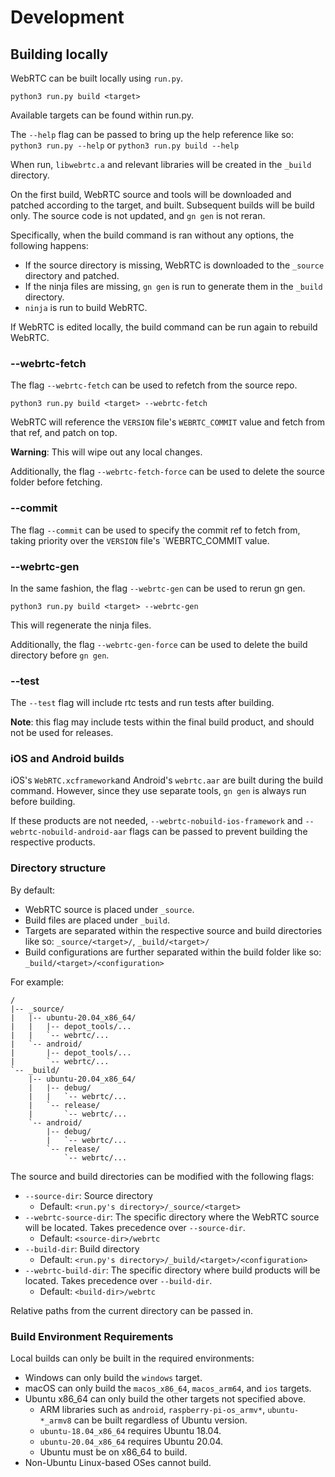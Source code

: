 # Development

## Building locally

WebRTC can be built locally using `run.py`.

```
python3 run.py build <target>
```

Available targets can be found within run.py.

The `--help` flag can be passed to bring up the help reference like so: `python3 run.py --help` or `python3 run.py build --help`

When run, `libwebrtc.a` and relevant libraries will be created in the `_build` directory.

On the first build, WebRTC source and tools will be downloaded and patched according to the target, and built. Subsequent builds will be build only. The source code is not updated, and `gn gen` is not reran.

Specifically, when the build command is ran without any options, the following happens:

- If the source directory is missing, WebRTC is downloaded to the `_source` directory and patched.
- If the ninja files are missing, `gn gen` is run to generate them in the `_build` directory.
- `ninja` is run to build WebRTC.

If WebRTC is edited locally, the build command can be run again to rebuild WebRTC.

### --webrtc-fetch

The flag `--webrtc-fetch` can be used to refetch from the source repo.

```
python3 run.py build <target> --webrtc-fetch
```

WebRTC will reference the `VERSION` file's `WEBRTC_COMMIT` value and fetch from that ref, and patch on top.

**Warning**: This will wipe out any local changes.

Additionally, the flag `--webrtc-fetch-force` can be used to delete the source folder before fetching.

### --commit

The flag `--commit` can be used to specify the commit ref to fetch from, taking priority over the `VERSION` file's `WEBRTC_COMMIT value.

### --webrtc-gen

In the same fashion, the flag `--webrtc-gen` can be used to rerun gn gen.

```
python3 run.py build <target> --webrtc-gen
```

This will regenerate the ninja files.

Additionally, the flag `--webrtc-gen-force` can be used to delete the build directory before `gn gen`.

### --test

The `--test` flag will include rtc tests and run tests after building.

**Note**: this flag may include tests within the final build product, and should not be used for releases.

### iOS and Android builds

iOS's `WebRTC.xcframework`and Android's `webrtc.aar` are built during the build command. However, since they use separate tools, `gn gen` is always run before building.

If these products are not needed, `--webrtc-nobuild-ios-framework` and `--webrtc-nobuild-android-aar` flags can be passed to prevent building the respective products.

### Directory structure

By default:

- WebRTC source is placed under `_source`. 
- Build files are placed under `_build`.
- Targets are separated within the respective source and build directories like so: `_source/<target>/`, `_build/<target>/`
- Build configurations are further separated within the build folder like so: `_build/<target>/<configuration>`

For example:

```
/
|-- _source/
|   |-- ubuntu-20.04_x86_64/
|   |   |-- depot_tools/...
|   |   `-- webrtc/...
|   `-- android/
|       |-- depot_tools/...
|       `-- webrtc/...
`-- _build/
    |-- ubuntu-20.04_x86_64/
    |   |-- debug/
    |   |   `-- webrtc/...
    |   `-- release/
    |       `-- webrtc/...
    `-- android/
        |-- debug/
        |   `-- webrtc/...
        `-- release/
            `-- webrtc/...
```

The source and build directories can be modified with the following flags:

- `--source-dir`: Source directory
  - Default: `<run.py's directory>/_source/<target>` 
- `--webrtc-source-dir`: The specific directory where the WebRTC source will be located. Takes precedence over `--source-dir`.
  - Default: `<source-dir>/webrtc` 
- `--build-dir`: Build directory
  - Default: `<run.py's directory>/_build/<target>/<configuration>` 
- `--webrtc-build-dir`: The specific directory where build products will be located. Takes precedence over `--build-dir`.
  - Default: `<build-dir>/webrtc` 

Relative paths from the current directory can be passed in.

### Build Environment Requirements

Local builds can only be built in the required environments:

- Windows can only build the `windows` target.
- macOS can only build the `macos_x86_64`, `macos_arm64`, and `ios` targets.
- Ubuntu x86_64 can only build the other targets not specified above.
  - ARM libraries such as `android`, `raspberry-pi-os_armv*`, `ubuntu-*_armv8` can be built regardless of Ubuntu version.
  - `ubuntu-18.04_x86_64` requires Ubuntu 18.04.
  - `ubuntu-20.04_x86_64` requires Ubuntu 20.04.
  - Ubuntu must be on x86_64 to build.
- Non-Ubuntu Linux-based OSes cannot build.